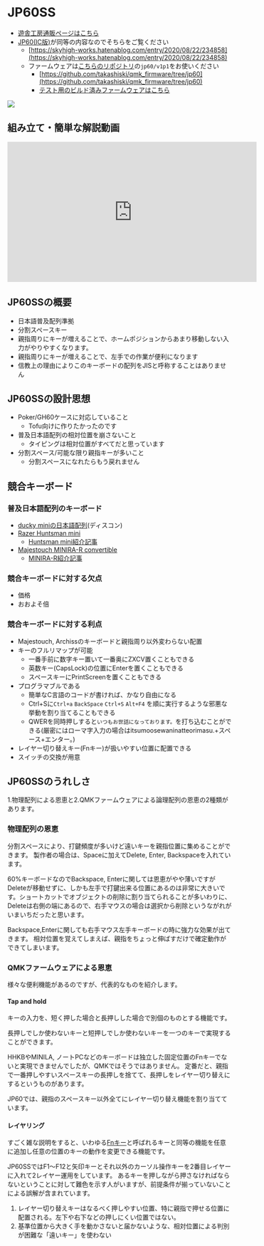 # JP60SS

* [遊舎工房通販ページはこちら](https://yushakobo.jp/shop/consign_jp60ss/)
* [JP60(IC版)](https://skyhigh-works.hatenablog.com/entry/2020/08/22/234858)が同等の内容なのでそちらをご覧ください
  * [https://skyhigh-works.hatenablog.com/entry/2020/08/22/234858](https://skyhigh-works.hatenablog.com/entry/2020/08/22/234858)
  * ファームウェアは[こちらのリポジトリ](https://github.com/takashiski/qmk_firmware/tree/jp60)の`jp60/v1p1`をお使いください
    * [https://github.com/takashiski/qmk_firmware/tree/jp60](https://github.com/takashiski/qmk_firmware/tree/jp60)
    * [テスト用のビルド済みファームウェアはこちら](./jp60_v1p1_default.hex)

![](/jp60ss/qr.png)

## 組み立て・簡単な解説動画

<iframe width="560" height="315" src="https://www.youtube.com/embed/1nCt2_ikjTM" title="YouTube video player" frameborder="0" allow="accelerometer; autoplay; clipboard-write; encrypted-media; gyroscope; picture-in-picture" allowfullscreen></iframe>

## JP60SSの概要

* 日本語普及配列準拠
* 分割スペースキー
* 親指周りにキーが増えることで、ホームポジションからあまり移動しない入力がやりやすくなります。
* 親指周りにキーが増えることで、左手での作業が便利になります
* 信教上の理由によりこのキーボードの配列をJISと呼称することはありません


## JP60SSの設計思想

* Poker/GH60ケースに対応していること
  * Tofu向けに作りたかったのです
* 普及日本語配列の相対位置を崩さないこと
  * タイピングは相対位置がすべてだと思っています
* 分割スペース/可能な限り親指キーが多いこと
  * 分割スペースになれたらもう戻れません

## 競合キーボード

### 普及日本語配列のキーボード

* [ducky miniの日本語配列](https://archisite.co.jp/products/duckychannel/ducky-mini-jp/)(ディスコン)
* [Razer Huntsman mini](https://www2.razer.com/jp-jp/gaming-keyboards-keypads/razer-huntsman-mini)
  * [Huntsman mini紹介記事](https://www.itmedia.co.jp/pcuser/articles/2101/22/news078.html)
* [Majestouch MINIRA-R convertible](https://www.diatec.co.jp/shop/MINILA-R/)
  * [MINIRA-R紹介記事](https://pc.watch.impress.co.jp/docs/column/hothot/1269405.html)

### 競合キーボードに対する欠点

* 価格
* おおよそ倍

### 競合キーボードに対する利点

* Majestouch, Archissのキーボードと親指周り以外変わらない配置
* キーのフルリマップが可能
  * 一番手前に数字キー置いて一番奥にZXCV置くこともできる
  * 英数キー(CapsLock)の位置にEnterを置くこともできる
  * スペースキーにPrintScreenを置くこともできる
* プログラマブルである
  * 簡単なC言語のコードが書ければ、かなり自由になる
  * Ctrl+Sに`Ctrl+a` `BackSpace` `Ctrl+S` `Alt+F4` を順に実行するような邪悪な挙動を割り当てることもできる
  * QWERを同時押しすると`いつもお世話になっております。`を打ち込むことができる(厳密にはローマ字入力の場合はitsumoosewaninatteorimasu.+スペース+エンター。)
* レイヤー切り替えキー(Fnキー)が扱いやすい位置に配置できる
* スイッチの交換が用意

## JP60SSのうれしさ

1.物理配列による恩恵と2.QMKファームウェアによる論理配列の恩恵の2種類があります。

### 物理配列の恩恵

分割スペースにより、打鍵頻度が多いけど遠いキーを親指位置に集めることができます。
製作者の場合は、Spaceに加えてDelete, Enter, Backspaceを入れています。

60%キーボードなのでBackspace, Enterに関しては恩恵がやや薄いですがDeleteが移動せずに、しかも左手で打鍵出来る位置にあるのは非常に大きいです。ショートカットでオブジェクトの削除に割り当てられることが多いわりに、Deleteは右側の端にあるので、右手マウスの場合は選択から削除というながれがいまいちだったと思います。

Backspace,Enterに関しても右手マウス左手キーボードの時に強力な効果が出てきます。
相対位置を覚えてしまえば、親指をちょっと伸ばすだけで確定動作ができてしまいます。

### QMKファームウェアによる恩恵

様々な便利機能があるのですが、代表的なものを紹介します。

#### Tap and hold

キーの入力を、短く押した場合と長押しした場合で別個のものとする機能です。

長押しでしか使わないキーと短押しでしか使わないキーを一つのキーで実現することができます。

HHKBやMINILA, ノートPCなどのキーボードは独立した固定位置のFnキーでないと実現できませんでしたが、QMKではそうではありません。
定番だと、親指で一番押しやすいスペースキーの長押しを捨てて、長押しをレイヤー切り替えにするというものがあります。

JP60では、親指のスペースキー以外全てにレイヤー切り替え機能を割り当てています。

#### レイヤリング

すごく雑な説明をすると、いわゆる[Fnキー](https://ja.wikipedia.org/wiki/Fn%E3%82%AD%E3%83%BC)と呼ばれるキーと同等の機能を任意に追加し任意の位置のキーの動作を変更できる機能です。

JP60SSではF1～F12と矢印キーとそれ以外のカーソル操作キーを2番目レイヤーに入れて2レイヤー運用をしています。
あるキーを押しながら押さなければならないということに対して難色を示す人がいますが、前提条件が揃っていないことによる誤解が含まれています。

1. レイヤー切り替えキーはなるべく押しやすい位置、特に親指で押せる位置に配置される。左下や右下などの押しにくい位置ではない。
2. 基準位置から大きく手を動かさないと届かないような、相対位置による判別が困難な「遠いキー」を使わない




